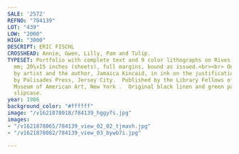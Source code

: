 ```yaml
---
SALE: '2572'
REFNO: "784139"
LOT: "439"
LOW: "2000"
HIGH: "3000"
DESCRIPT: ERIC FISCHL
CROSSHEAD: Annie, Gwen, Lilly, Pam and Tulip.
TYPESET: Portfolio with complete text and 9 color lithographs on Rives BFK, 1986.  510x380
  mm; 20⅛x15 inches (sheets), full margins, bound as issued.<br><br> One of 145 copies.  Signed
  by artist and the author, Jamaica Kincaid, in ink on the justification page.  Printed
  by Palisades Press, Jersey City.  Published by the Library Fellows of the Whitney
  Museum of American Art, New York .  Original black linen and green paper covered
  slipcase.
year: 1986
background_color: "#ffffff"
image: "/v1621878018/784139_hggyfs.jpg"
images:
- "/v1621878065/784139_view_02_02_tjmavh.jpg"
- "/v1621878082/784139_view_03_bywb7i.jpg"

---
```

